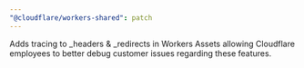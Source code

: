 ```yaml
---
"@cloudflare/workers-shared": patch
---
```


Adds tracing to \_headers & \_redirects in Workers Assets allowing Cloudflare employees to better debug customer issues regarding these features.
